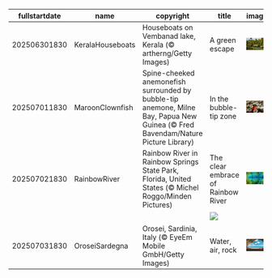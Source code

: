 |fullstartdate|name|copyright|title|image|
|--|--|--|--|--|
202506301830|KeralaHouseboats|Houseboats on Vembanad lake, Kerala (© artherng/Getty Images)|A green escape|![](/en-IN/2025/07/202506301830KeralaHouseboats.jpg)|
202507011830|MaroonClownfish|Spine-cheeked anemonefish surrounded by bubble-tip anemone, Milne Bay, Papua New Guinea (© Fred Bavendam/Nature Picture Library)|In the bubble-tip zone|![](/en-IN/2025/07/202507011830MaroonClownfish.jpg)|
202507021830|RainbowRiver|Rainbow River in Rainbow Springs State Park, Florida, United States (© Michel Roggo/Minden Pictures)|The clear embrace of Rainbow River|![](/en-IN/2025/07/202507021830RainbowRiver.jpg)|
||||![](/en-IN/2025/07/.jpg)|
202507031830|OroseiSardegna|Orosei, Sardinia, Italy (© EyeEm Mobile GmbH/Getty Images)|Water, air, rock|![](/en-IN/2025/07/202507031830OroseiSardegna.jpg)|
